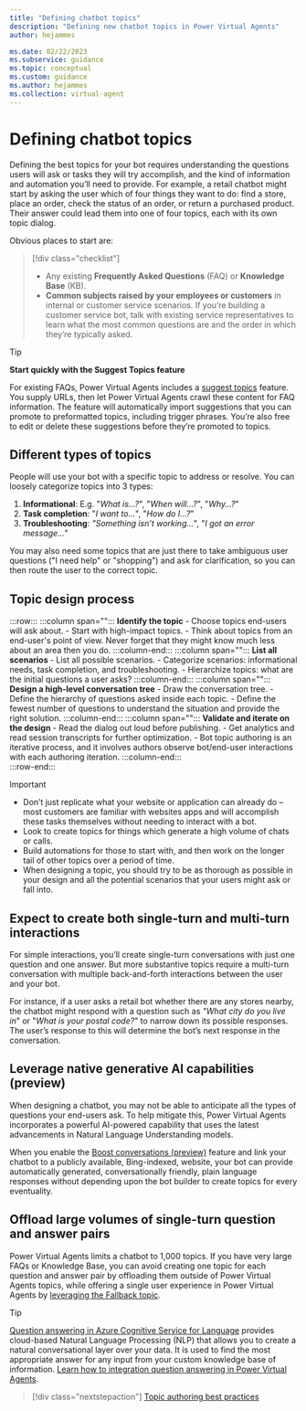 ```yaml
---
title: "Defining chatbot topics"
description: "Defining new chatbot topics in Power Virtual Agents"
author: hejammes

ms.date: 02/22/2023
ms.subservice: guidance
ms.topic: conceptual
ms.custom: guidance
ms.author: hejammes
ms.collection: virtual-agent
---
```


# Defining chatbot topics

Defining the best topics for your bot requires understanding the questions users will ask or tasks they will try accomplish, and the kind of information and automation you’ll need to provide. For example, a retail chatbot might start by asking the user which of four things they want to do: find a store, place an order, check the status of an order, or return a purchased product. Their answer could lead them into one of four topics, each with its own topic dialog. 

Obvious places to start are:
> [!div class="checklist"]
> * Any existing **Frequently Asked Questions** (FAQ) or **Knowledge Base** (KB).
> * **Common subjects raised by your employees or customers** in internal or customer service scenarios. If you’re building a customer service bot, talk with existing service representatives to learn what the most common questions are and the order in which they’re typically asked.

> [!TIP] 
> **Start quickly with the Suggest Topics feature**
> 
> For existing FAQs, Power Virtual Agents includes a [suggest topics](/power-virtual-agents/advanced-create-topics-from-web) feature. You supply URLs, then let Power Virtual Agents crawl these content for FAQ information. The feature will automatically import suggestions that you can promote to preformatted topics, including trigger phrases. You’re also free to edit or delete these suggestions before they’re promoted to topics. 

## Different types of topics

People will use your bot with a specific topic to address or resolve. You can loosely categorize topics into 3 types:  
1. **Informational**: E.g. "*What is…?*", "*When will…?*", "*Why…?*"
2. **Task completion**: "*I want to…*", "*How do I…?*"
3. **Troubleshooting**: *"Something isn’t working…*", "*I got an error message…*"

You may also need some topics that are just there to take ambiguous user questions ("I need help" or "shopping") and ask for clarification, so you can then route the user to the correct topic.

## Topic design process

:::row:::
   :::column span="":::
      **Identify the topic**
        - Choose topics end-users will ask about.
        - Start with high-impact topics.
        - Think about topics from an end-user's point of view. Never forget that they might know much less about an area then you do.
   :::column-end:::
   :::column span="":::
      **List all scenarios**
        - List all possible scenarios.
        - Categorize scenarios: informational needs, task completion, and troubleshooting.
        - Hierarchize topics: what are the initial questions a user asks?
   :::column-end:::
   :::column span="":::
      **Design a high-level conversation tree**
        - Draw the conversation tree.
        - Define the hierarchy of questions asked inside each topic.
        - Define the fewest number of questions to understand the situation and provide the right  solution.
   :::column-end:::
   :::column span="":::
      **Validate and iterate on the design**
        - Read the dialog out loud before publishing.
        - Get analytics and read session transcripts for further optimization.
        - Bot topic authoring is an iterative process, and it involves authors observe bot/end-user interactions with each authoring iteration.
   :::column-end:::   
:::row-end:::

> [!IMPORTANT]
> - Don’t just replicate what your website or application can already do – most customers are familiar with websites apps and will accomplish these tasks themselves without needing to interact with a bot. 
> - Look to create topics for things which generate a high volume of chats or calls. 
> - Build automations for those to start with, and then work on the longer tail of other topics over a period of time. 
> - When designing a topic, you should try to be as thorough as possible in your design and all the potential scenarios that your users might ask or fall into.

## Expect to create both single-turn and multi-turn interactions

For simple interactions, you’ll create single-turn conversations with just one question and one answer. But more substantive topics require a multi-turn conversation with multiple back-and-forth interactions between the user and your bot. 

For instance, if a user asks a retail bot whether there are any stores nearby, the chatbot might respond with a question such as *"What city do you live in*" or "*What is your postal code?*" to narrow down its possible responses. The user’s response to this will determine the bot’s next response in the conversation.

## Leverage native generative AI capabilities (preview)

When designing a chatbot, you may not be able to anticipate all the types of questions your end-users ask. To help mitigate this, Power Virtual Agents incorporates a powerful AI-powered capability that uses the latest advancements in Natural Language Understanding models. 

When you enable the [Boost conversations (preview)](/power-virtual-agents/nlu-boost-conversations) feature and link your chatbot to a publicly available,  Bing-indexed, website, your bot can provide automatically generated, conversationally friendly, plain language responses without depending upon the bot builder to create topics for every eventuality.

## Offload large volumes of single-turn question and answer pairs

Power Virtual Agents limits a chatbot to 1,000 topics. 
If you have very large FAQs or Knowledge Base, you can avoid creating one topic for each question and answer pair by offloading them outside of Power Virtual Agents topics, while offering a single user experience in Power Virtual Agents by [leveraging the Fallback topic](/power-virtual-agents/guidance/fallback-topic).

> [!TIP]
> [Question answering in Azure Cognitive Service for Language](/azure/cognitive-services/language-service/question-answering/overview) provides cloud-based Natural Language Processing (NLP) that allows you to create a natural conversational layer over your data. It is used to find the most appropriate answer for any input from your custom knowledge base of information.
> [Learn how to integration question answering in Power Virtual Agents](/power-virtual-agents/integrate-with-question-answering).

> [!div class="nextstepaction"]
> [Topic authoring best practices](topic-authoring-best-practices.md)
